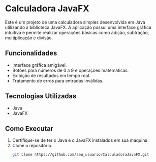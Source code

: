 # Calculadora JavaFX

Este é um projeto de uma calculadora simples desenvolvida em Java utilizando a biblioteca JavaFX. A aplicação possui uma interface gráfica intuitiva e permite realizar operações básicas como adição, subtração, multiplicação e divisão. 
 
## Funcionalidades

- Interface gráfica amigável.  
- Botões para números de 0 a 9 e operações matemáticas.  
- Exibição de resultados em tempo real.
- Tratamento de erros para entradas inválidas.

## Tecnologias Utilizadas

- Java
- JavaFX

## Como Executar

1. Certifique-se de ter o Java e o JavaFX instalados em sua máquina.
2. Clone o repositório:
   ```bash
   git clone https://github.com/seu_usuario/CalculadoraJavaFX.git
